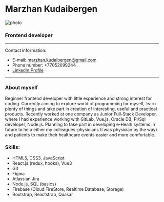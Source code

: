 # Marzhan Kudaibergen 

![photo](https://ltdfoto.ru/images/2022/09/11/imgonline-com-ua-Resize-pGJIzGskHCaX.jpg)

### Frontend developer

---

Contact information: 

* E-mail: marzhan.kudaibergen@gmail.com
* Phone number: +77052099244
* [LinkedIn Profile](https://www.linkedin.com/in/marzhan-kudaibergen-9a35a785/)

--- 

### About myself

Beginner frontend developer with little experience and strong interest for coding. Currently aiming to explore world of programming for myself, learn plenty of things and take part in creation of interesting, useful and practical products. Recently worked at one company as Junior Full-Stack Developer, where I had experience working with GitLab, Vue.js, Oracle DB, Pl/Sql developer, Node.js. Planning to take part in developing e-Healh systems in future to help either my colleagues-physicians (I was physician by the way) and patients to make their healthcare events easier and more comfortable.

 

### Skills:

* HTML5, CSS3, JavaScript
* React.js (redux, hooks), Vue3
* Git
* Figma
* Atlassian Jira
* Node.js, SQL (basics)
* Firebase (Cloud FireStore, Realtime Database, Storage)
* Bootstrap, Reactstrap, Quasar




